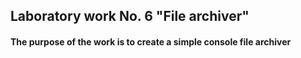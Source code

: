 ## Laboratory work No. 6 "File archiver"
#### The purpose of the work is to create a simple console file archiver